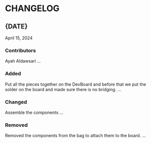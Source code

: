 # CHANGELOG

## {DATE}
April 15, 2024
### Contributors
Ayah Aldawsari
...

### Added
Put all the pieces together on the DevBoard and before that we put the solder on the board and made sure there is no bridging.
...

### Changed
Assemble the components
...

### Removed
Removed the components from the bag to attach them to the board. 
...